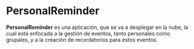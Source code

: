 # PersonalReminder

**PersonalReminder** es una aplicación, que se va a desplegar en la nube, la cual está enfocada a la gestión de eventos,
tanto personales como grupales, y a la creación de recordatorios para estos eventos.
